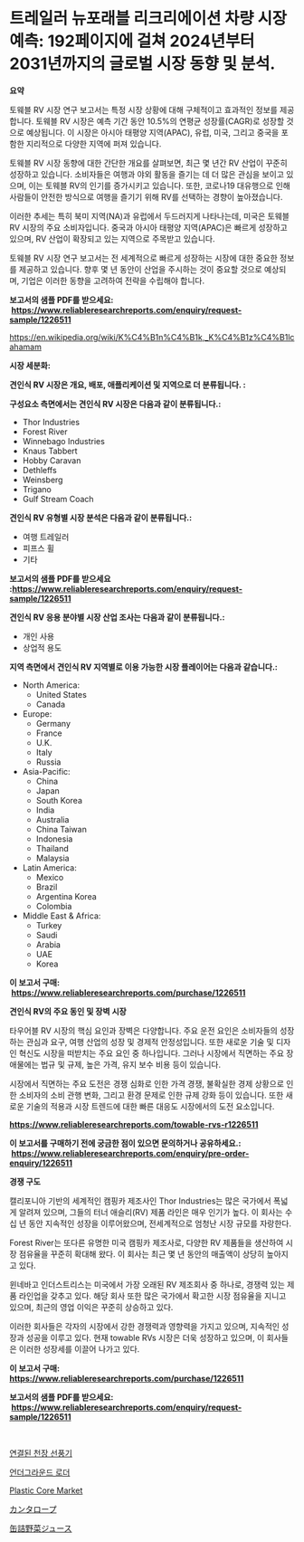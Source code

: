 <p><h1>트레일러 뉴포래블 리크리에이션 차량 시장 예측: 192페이지에 걸쳐 2024년부터 2031년까지의 글로벌 시장 동향 및 분석.</h1></p><p><strong>요약</strong></p>
<p><p>토웨블 RV 시장 연구 보고서는 특정 시장 상황에 대해 구체적이고 효과적인 정보를 제공합니다. 토웨블 RV 시장은 예측 기간 동안 10.5%의 연평균 성장률(CAGR)로 성장할 것으로 예상됩니다. 이 시장은 아시아 태평양 지역(APAC), 유럽, 미국, 그리고 중국을 포함한 지리적으로 다양한 지역에 퍼져 있습니다.</p><p>토웨블 RV 시장 동향에 대한 간단한 개요를 살펴보면, 최근 몇 년간 RV 산업이 꾸준히 성장하고 있습니다. 소비자들은 여행과 야외 활동을 즐기는 데 더 많은 관심을 보이고 있으며, 이는 토웨블 RV의 인기를 증가시키고 있습니다. 또한, 코로나19 대유행으로 인해 사람들이 안전한 방식으로 여행을 즐기기 위해 RV를 선택하는 경향이 높아졌습니다.</p><p>이러한 추세는 특히 북미 지역(NA)과 유럽에서 두드러지게 나타나는데, 미국은 토웨블 RV 시장의 주요 소비자입니다. 중국과 아시아 태평양 지역(APAC)은 빠르게 성장하고 있으며, RV 산업이 확장되고 있는 지역으로 주목받고 있습니다.</p><p>토웨블 RV 시장 연구 보고서는 전 세계적으로 빠르게 성장하는 시장에 대한 중요한 정보를 제공하고 있습니다. 향후 몇 년 동안이 산업을 주시하는 것이 중요할 것으로 예상되며, 기업은 이러한 동향을 고려하여 전략을 수립해야 합니다.</p></p>
<p><strong>보고서의 샘플 PDF를 받으세요: &nbsp;<a href="https://www.reliableresearchreports.com/enquiry/request-sample/1226511">https://www.reliableresearchreports.com/enquiry/request-sample/1226511</a></strong></p>
<p><a href="https://en.wikipedia.org/wiki/K%C4%B1n%C4%B1k,_K%C4%B1z%C4%B1lcahamam">https://en.wikipedia.org/wiki/K%C4%B1n%C4%B1k,_K%C4%B1z%C4%B1lcahamam</a></p>
<p><strong>시장 세분화:</strong></p>
<p><strong> 견인식 RV 시장은 개요, 배포, 애플리케이션 및 지역으로 더 분류됩니다. :</strong></p>
<p><strong>구성요소 측면에서는 견인식 RV 시장은 다음과 같이 분류됩니다.:</strong></p>
<p><ul><li>Thor Industries</li><li>Forest River</li><li>Winnebago Industries</li><li>Knaus Tabbert</li><li>Hobby Caravan</li><li>Dethleffs</li><li>Weinsberg</li><li>Trigano</li><li>Gulf Stream Coach</li></ul></p>
<p><strong> 견인식 RV 유형별 시장 분석은 다음과 같이 분류됩니다.:</strong></p>
<p><ul><li>여행 트레일러</li><li>피프스 휠</li><li>기타</li></ul></p>
<p><strong>보고서의 샘플 PDF를 받으세요 :<a href="https://www.reliableresearchreports.com/enquiry/request-sample/1226511">https://www.reliableresearchreports.com/enquiry/request-sample/1226511</a></strong></p>
<p><strong> 견인식 RV 응용 분야별 시장 산업 조사는 다음과 같이 분류됩니다.:</strong></p>
<p><ul><li>개인 사용</li><li>상업적 용도</li></ul></p>
<p><strong>지역 측면에서 견인식 RV 지역별로 이용 가능한 시장 플레이어는 다음과 같습니다.:</strong></p>
<p><ul>
    <li>
        North America:
        <ul>
            <li>United States</li>
            <li>Canada</li>
        </ul>
    </li>
    <li>
        Europe:
        <ul>
            <li>Germany</li>
            <li>France</li>
            <li>U.K.</li>
            <li>Italy</li>
            <li>Russia</li>
        </ul>
    </li>
    <li>
        Asia-Pacific:
        <ul>
            <li>China</li>
            <li>Japan</li>
            <li>South Korea</li>
            <li>India</li>
            <li>Australia</li>
            <li>China Taiwan</li>
            <li>Indonesia</li>
            <li>Thailand</li>
            <li>Malaysia</li>
        </ul>
    </li>
    <li>
        Latin America:
        <ul>
            <li>Mexico</li>
            <li>Brazil</li>
            <li>Argentina Korea</li>
            <li>Colombia</li>
        </ul>
    </li>
    <li>
        Middle East & Africa:
        <ul>
            <li>Turkey</li>
            <li>Saudi</li>
            <li>Arabia</li>
            <li>UAE</li>
            <li>Korea</li>
        </ul>
    </li>
    </ul></p>
<p><strong>이 보고서 구매: &nbsp;<a href="https://www.reliableresearchreports.com/purchase/1226511">https://www.reliableresearchreports.com/purchase/1226511</a></strong></p>
<p><strong>견인식 RV의 주요 동인 및 장벽 시장</strong></p>
<p><p>타우어블 RV 시장의 핵심 요인과 장벽은 다양합니다. 주요 운전 요인은 소비자들의 성장하는 관심과 요구, 여행 산업의 성장 및 경제적 안정성입니다. 또한 새로운 기술 및 디자인 혁신도 시장을 떠받치는 주요 요인 중 하나입니다. 그러나 시장에서 직면하는 주요 장애물에는 법규 및 규제, 높은 가격, 유지 보수 비용 등이 있습니다.</p><p>시장에서 직면하는 주요 도전은 경쟁 심화로 인한 가격 경쟁, 불확실한 경제 상황으로 인한 소비자의 소비 관행 변화, 그리고 환경 문제로 인한 규제 강화 등이 있습니다. 또한 새로운 기술의 적용과 시장 트렌드에 대한 빠른 대응도 시장에서의 도전 요소입니다.</p></p>
<p><strong><a href="https://www.reliableresearchreports.com/towable-rvs-r1226511">https://www.reliableresearchreports.com/towable-rvs-r1226511</a></strong></p>
<p><strong>이 보고서를 구매하기 전에 궁금한 점이 있으면 문의하거나 공유하세요.: &nbsp;<a href="https://www.reliableresearchreports.com/enquiry/pre-order-enquiry/1226511">https://www.reliableresearchreports.com/enquiry/pre-order-enquiry/1226511</a></strong></p>
<p><strong>경쟁 구도</strong></p>
<p><p>캘리포니아 기반의 세계적인 캠핑카 제조사인 Thor Industries는 많은 국가에서 폭넓게 알려져 있으며, 그들의 터너 애슬리(RV) 제품 라인은 매우 인기가 높다. 이 회사는 수십 년 동안 지속적인 성장을 이루어왔으며, 전세계적으로 엄청난 시장 규모를 자랑한다. </p><p>Forest River는 또다른 유명한 미국 캠핑카 제조사로, 다양한 RV 제품들을 생산하여 시장 점유율을 꾸준히 확대해 왔다. 이 회사는 최근 몇 년 동안의 매출액이 상당히 높아지고 있다.</p><p>윈네바고 인더스트리스는 미국에서 가장 오래된 RV 제조회사 중 하나로, 경쟁력 있는 제품 라인업을 갖추고 있다. 해당 회사 또한 많은 국가에서 확고한 시장 점유율을 지니고 있으며, 최근의 영업 이익은 꾸준히 상승하고 있다. </p><p>이러한 회사들은 각자의 시장에서 강한 경쟁력과 영향력을 가지고 있으며, 지속적인 성장과 성공을 이루고 있다. 현재 towable RVs 시장은 더욱 성장하고 있으며, 이 회사들은 이러한 성장세를 이끌어 나가고 있다.</p></p>
<p><strong>이 보고서 구매: &nbsp; <a href="https://www.reliableresearchreports.com/purchase/1226511">https://www.reliableresearchreports.com/purchase/1226511</a></strong></p>
<p><strong>보고서의 샘플 PDF를 받으세요: &nbsp;<a href="https://www.reliableresearchreports.com/enquiry/request-sample/1226511">https://www.reliableresearchreports.com/enquiry/request-sample/1226511</a></strong><strong></strong></p>
<p>&nbsp;</p>
<p><p><a href="https://github.com/LuckeyCorbin/Market-Research-Report-List-2/blob/main/733770921003.md">연결된 천장 선풍기</a></p><p><a href="https://github.com/shampaakter36/Market-Research-Report-List-1/blob/main/950953221001.md">언더그라운드 로더</a></p><p><a href="https://github.com/YashRP12/Market-Research-Report-List-5/blob/main/plastic-core-market.md">Plastic Core Market</a></p><p><a href="https://github.com/RandallRunte2023/Market-Research-Report-List-2/blob/main/167242214616.md">カンタロープ</a></p><p><a href="https://github.com/TerrellConn/Market-Research-Report-List-2/blob/main/201334014615.md">缶詰野菜ジュース</a></p></p>